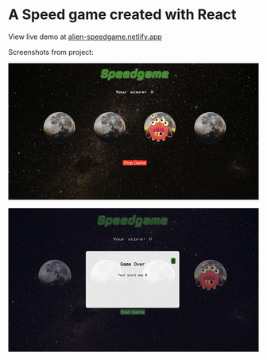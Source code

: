 # A Speed game created with React

View live demo at [alien-speedgame.netlify.app](https://alien-speedgame.netlify.app)


Screenshots from project:

![screenshot](https://github.com/andorjamb/react_speedgame/blob/master/screenshot_1.png)

![screenshot](https://github.com/andorjamb/react_speedgame/blob/master/screenshot_2.png)


